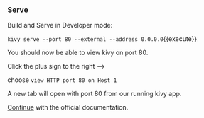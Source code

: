 
### Serve

Build and Serve in Developer mode:

`kivy serve --port 80 --external --address 0.0.0.0`{{execute}}

You should now be able to view kivy on port 80.

Click the plus sign to the right -->

choose `view HTTP port 80 on Host 1`

A new tab will open with port 80 from our running kivy app.

[Continue](https://kivyframework.com/docs/react/your-first-app) with
the official documentation.
